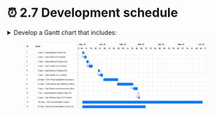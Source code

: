 # ⏰ 2.7 Development schedule

<details>

<summary>Develop a Gantt chart that includes:</summary>

* appropriate time frames

<!---->

* a modular breakdown of tasks involved in creating the software solution

<!---->

* _It will be important for you to stick to your proposed schedule. A Gantt chart reflecting actual timeframes will be submitted in Assessment Task 3: Software Solution._

</details>



<figure><img src=".gitbook/assets/ASMP Timeline 20221123(4).png" alt=""><figcaption></figcaption></figure>
